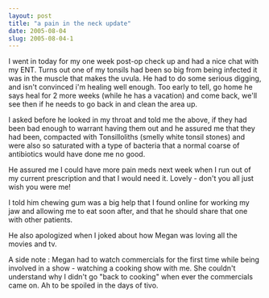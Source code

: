 ```yaml
---
layout: post
title: "a pain in the neck update"
date: 2005-08-04
slug: 2005-08-04-1
---
```


I went in today for my one week post-op check up and had a nice chat with my ENT.  Turns out one of my tonsils had been so big from being infected it was in the muscle that makes the uvula.  He had to do some serious digging, and isn&apos;t convinced i&apos;m healing well enough.  Too early to tell, go home he says heal for 2 more weeks (while he has a vacation) and come back, we&apos;ll see then if he needs to go back in and clean the area up.  

I asked  before he looked in my throat and told me the above, if they had been bad enough to warrant having them out and he assured me that they had been, compacted with Tonsilloliths (smelly white tonsil stones) and were also so saturated with a type of bacteria that a normal coarse of antibiotics would have done me no good.  

He assured me I could have more pain meds next week when I run out of my current prescription and that I would need it.  Lovely - don&apos;t you all just wish you were me!

I told him chewing gum was a big help that I found online for working my jaw and allowing me to eat soon after, and that he should share that one with other patients. 

He also apologized when I joked about how Megan was loving all the movies and tv.  

A side note : Megan  had to watch commercials for the first time while being involved in a show - watching a cooking show with me.  She couldn&apos;t understand why I didn&apos;t go &quot;back to cooking&quot; when ever the commercials came on.  Ah to be spoiled in the days of tivo.

